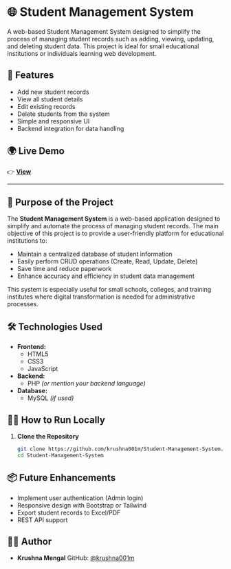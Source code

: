 
# 🌐 Student Management System

A web-based Student Management System designed to simplify the process of managing student records such as adding, viewing, updating, and deleting student data. This project is ideal for small educational institutions or individuals learning web development.

## 📌 Features

- Add new student records
- View all student details
- Edit existing records
- Delete students from the system
- Simple and responsive UI
- Backend integration for data handling

## 🌍 Live Demo
👉 [**View**](https://v0-student-management-project.vercel.app/)  

---

## 🎯 Purpose of the Project

The **Student Management System** is a web-based application designed to simplify and automate the process of managing student records. The main objective of this project is to provide a user-friendly platform for educational institutions to:

* Maintain a centralized database of student information
* Easily perform CRUD operations (Create, Read, Update, Delete)
* Save time and reduce paperwork
* Enhance accuracy and efficiency in student data management

This system is especially useful for small schools, colleges, and training institutes where digital transformation is needed for administrative processes.

## 🛠️ Technologies Used

- **Frontend:**
  - HTML5
  - CSS3
  - JavaScript
- **Backend:**
  - PHP *(or mention your backend language)*
- **Database:**
  - MySQL *(if used)*



## 🧑‍💻 How to Run Locally

1. **Clone the Repository**
   ```bash
   git clone https://github.com/krushna001m/Student-Management-System.git
   cd Student-Management-System

## 📦 Future Enhancements

* Implement user authentication (Admin login)
* Responsive design with Bootstrap or Tailwind
* Export student records to Excel/PDF
* REST API support

## 👨‍💻 Author

* **Krushna Mengal**
  GitHub: [@krushna001m](https://github.com/krushna001m)

